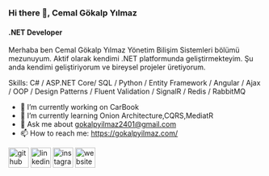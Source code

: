 ### Hi there 👋, Cemal Gökalp Yılmaz
#### .NET Developer
Merhaba ben Cemal Gökalp Yılmaz Yönetim Bilişim Sistemleri bölümü mezunuyum.  Aktif olarak kendimi .NET platformunda geliştirmekteyim. Şu anda kendimi geliştiriyorum  ve bireysel projeler üretiyorum. 

Skills: C# / ASP.NET Core/ SQL  / Python / Entity Framework / Angular / Ajax / OOP / Design Patterns / Fluent Validation / SignalR / Redis / RabbitMQ  

- 🔭 I’m currently working on CarBook 
- 🌱 I’m currently learning Onion Architecture,CQRS,MediatR 
- 💬 Ask me about gokalpyilmaz2401@gmail.com 
- 📫 How to reach me: https://gokalpyilmaz.com/ 


[<img src='https://cdn.jsdelivr.net/npm/simple-icons@3.0.1/icons/github.svg' alt='github' height='40'>](https://github.com/gklpylmz)  [<img src='https://cdn.jsdelivr.net/npm/simple-icons@3.0.1/icons/linkedin.svg' alt='linkedin' height='40'>](https://www.linkedin.com/in/cemal-gökalp-yılmaz-433a2a1b6/)  [<img src='https://cdn.jsdelivr.net/npm/simple-icons@3.0.1/icons/instagram.svg' alt='instagram' height='40'>](https://www.instagram.com/gklpylmz0/)  [<img src='https://cdn.jsdelivr.net/npm/simple-icons@3.0.1/icons/icloud.svg' alt='website' height='40'>](https://gokalpyilmaz.com/)  

